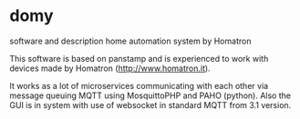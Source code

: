 # domy
software and description home automation system by Homatron

This software is based on panstamp and is experienced to work with devices made by Homatron (http://www.homatron.it).

It works as a lot of microservices communicating with each other via message queuing MQTT using MosquittoPHP and PAHO (python). Also the GUI is in system with use of websocket in standard MQTT from 3.1 version.
